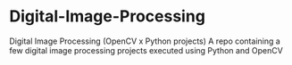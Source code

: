 # Digital-Image-Processing
Digital Image Processing (OpenCV x Python projects)
A repo containing a few digital image processing projects executed using Python and OpenCV
